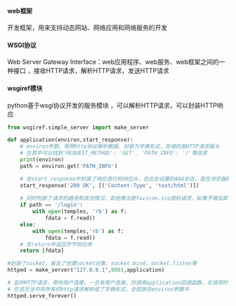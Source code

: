 #### web框架

开发框架，用来支持动态网站、网络应用和网络服务的开发

#### WSGI协议

Web Server Gateway Interface：web应用程序、web服务、web框架之间的一种接口 ，接收HTTP请求，解析HTTP请求，发送HTTP请求

#### wsgiref模块

python基于wsgi协议开发的服务模块 ，可以解析HTTP请求，可以封装HTTP响应

```python
from wsgiref.simple_server import make_server

def application(environ,start_response):
    # environ参数，按照http协议解析数据，封装为字典形式，存储的是HTTP请求报头
    # 在其中可以找到'REQUEST_METHOD': 'GET', 'PATH_INFO': '/'等信息
    print(environ)
    path = environ.get('PATH_INFO')

    # 在start_response中封装了响应首行和响应头，在此处设置的404状态，是在浏览器的network中请求链接中显示的
    start_response('200 OK', [('Content-Type', 'text/html')])
	
    # 同时判断了请求的路径和其他情况，其他情况是favicon.ico图标请求，如果不增加其他判断会报错
    if path == '/login':
        with open(temples, 'rb') as f:
            fdata = f.read()
    else:
        with open(temples,'rb') as f:
            fdata = f.read()
    # 在return中返回字节响应体
    return [fdata]

#封装了socket，省去了创建socket对象，socket.bind，socket.listen等
httped = make_server("127.0.0.1",8801,application)

# 监听HTTP请求，等待用户连接，一旦有用户连接，则调用application回调函数，在调用时会传递两个参数environ和start_response
# 在该方法中将所有的http请求解析成了字典形式，全部放在environ参数中
httped.serve_forever()
```